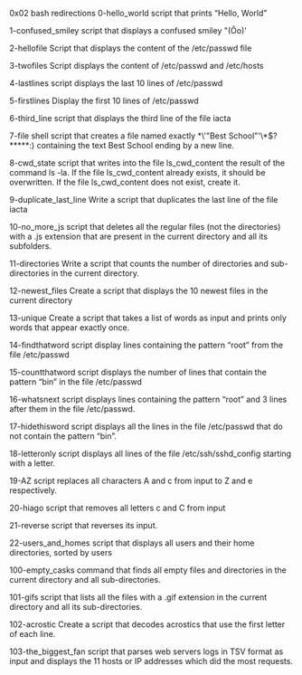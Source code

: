0x02 bash redirections
0-hello_world
script that prints “Hello, World”

1-confused_smiley
script that displays a confused smiley "(Ôo)'

2-hellofile
Script that displays the content of the /etc/passwd file

3-twofiles
Script displays the content of /etc/passwd and /etc/hosts

4-lastlines
script displays the last 10 lines of /etc/passwd

5-firstlines
Display the first 10 lines of /etc/passwd

6-third_line
script that displays the third line of the file iacta

7-file
shell script that creates a file named exactly \*\\'"Best School"\'\\*$\?\*\*\*\*\*:) containing the text Best School ending by a new line.

8-cwd_state
script that writes into the file ls_cwd_content the result of the command ls -la. If the file ls_cwd_content already exists, it should be overwritten. If the file ls_cwd_content does not exist, create it.

9-duplicate_last_line
Write a script that duplicates the last line of the file iacta

10-no_more_js
script that deletes all the regular files (not the directories) with a .js extension that are present in the current directory and all its subfolders.

11-directories
Write a script that counts the number of directories and sub-directories in the current directory.

12-newest_files
Create a script that displays the 10 newest files in the current directory

13-unique
Create a script that takes a list of words as input and prints only words that appear exactly once.

14-findthatword
script display lines containing the pattern “root” from the file /etc/passwd

15-countthatword
script displays the number of lines that contain the pattern “bin” in the file /etc/passwd

16-whatsnext
script displays lines containing the pattern “root” and 3 lines after them in the file /etc/passwd.

17-hidethisword
script displays all the lines in the file /etc/passwd that do not contain the pattern “bin”.

18-letteronly
script displays  all lines of the file /etc/ssh/sshd_config starting with a letter.
 
19-AZ
script replaces all characters A and c from input to Z and e respectively.

20-hiago
script  that removes all letters c and C from input

21-reverse
script that reverses its input.

22-users_and_homes
script that displays all users and their home directories, sorted by users

100-empty_casks
command that finds all empty files and directories in the current directory and all sub-directories.

101-gifs
script that lists all the files with a .gif extension in the current directory and all its sub-directories.

102-acrostic
Create a script that decodes acrostics that use the first letter of each line.

103-the_biggest_fan
script that parses web servers logs in TSV format as input and displays the 11 hosts or IP addresses which did the most requests.
